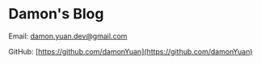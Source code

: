 # Damon's Blog

Email: [damon.yuan.dev@gmail.com](mailto:damon.yuan.dev@gmail.com)

GitHub: [https://github.com/damonYuan](https://github.com/damonYuan)
